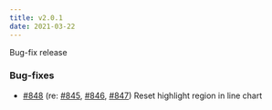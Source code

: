 ```yaml
---
title: v2.0.1
date: 2021-03-22
---
```


Bug-fix release

### Bug-fixes

- [#848](https://github.com/cmu-delphi/www-covidcast/pull/848) (re: [#845](https://github.com/cmu-delphi/www-covidcast/issues/845), [#846](https://github.com/cmu-delphi/www-covidcast/issues/846), [#847](https://github.com/cmu-delphi/www-covidcast/issues/847)) Reset highlight region in line chart
